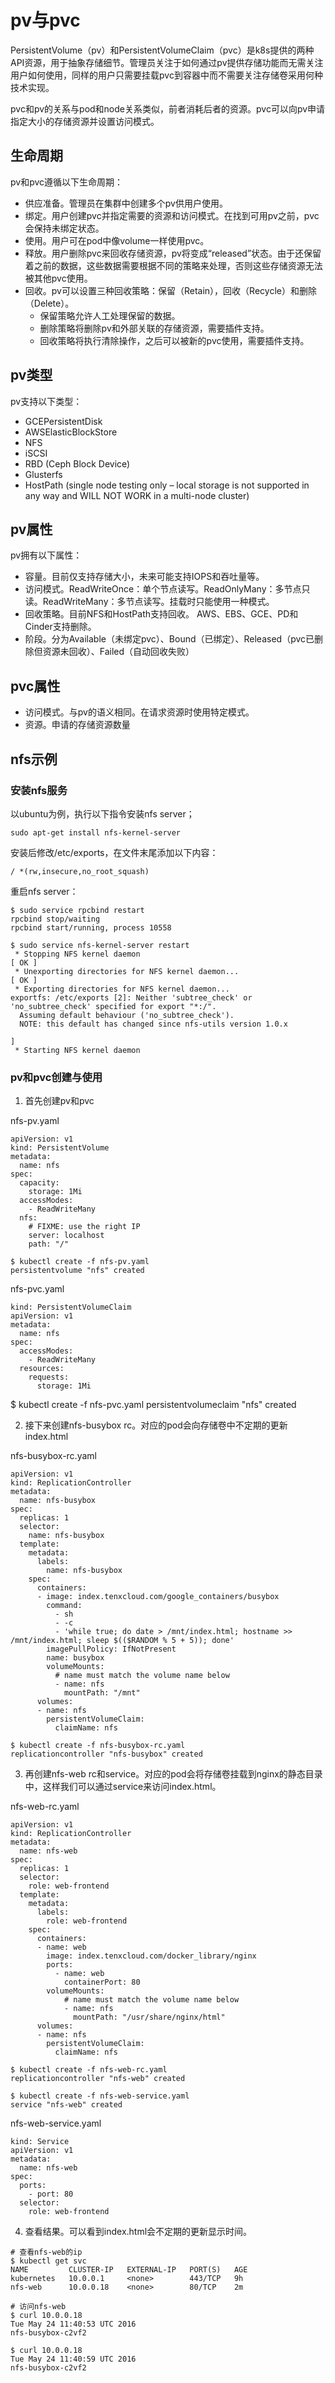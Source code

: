 # pv与pvc

PersistentVolume（pv）和PersistentVolumeClaim（pvc）是k8s提供的两种API资源，用于抽象存储细节。管理员关注于如何通过pv提供存储功能而无需关注用户如何使用，同样的用户只需要挂载pvc到容器中而不需要关注存储卷采用何种技术实现。

pvc和pv的关系与pod和node关系类似，前者消耗后者的资源。pvc可以向pv申请指定大小的存储资源并设置访问模式。

## 生命周期

pv和pvc遵循以下生命周期：

* 供应准备。管理员在集群中创建多个pv供用户使用。
* 绑定。用户创建pvc并指定需要的资源和访问模式。在找到可用pv之前，pvc会保持未绑定状态。
* 使用。用户可在pod中像volume一样使用pvc。
* 释放。用户删除pvc来回收存储资源，pv将变成“released”状态。由于还保留着之前的数据，这些数据需要根据不同的策略来处理，否则这些存储资源无法被其他pvc使用。
* 回收。pv可以设置三种回收策略：保留（Retain），回收（Recycle）和删除（Delete）。
    - 保留策略允许人工处理保留的数据。
    - 删除策略将删除pv和外部关联的存储资源，需要插件支持。
    - 回收策略将执行清除操作，之后可以被新的pvc使用，需要插件支持。

## pv类型

pv支持以下类型：

* GCEPersistentDisk
* AWSElasticBlockStore
* NFS
* iSCSI
* RBD (Ceph Block Device)
* Glusterfs
* HostPath (single node testing only – local storage is not supported in any way and WILL NOT WORK in a multi-node cluster)

## pv属性

pv拥有以下属性：

* 容量。目前仅支持存储大小，未来可能支持IOPS和吞吐量等。
* 访问模式。ReadWriteOnce：单个节点读写。ReadOnlyMany：多节点只读。ReadWriteMany：多节点读写。挂载时只能使用一种模式。
* 回收策略。目前NFS和HostPath支持回收。 AWS、EBS、GCE、PD和Cinder支持删除。
* 阶段。分为Available（未绑定pvc）、Bound（已绑定）、Released（pvc已删除但资源未回收）、Failed（自动回收失败）

## pvc属性

* 访问模式。与pv的语义相同。在请求资源时使用特定模式。
* 资源。申请的存储资源数量

## nfs示例

### 安装nfs服务

以ubuntu为例，执行以下指令安装nfs server；

```
sudo apt-get install nfs-kernel-server
```

安装后修改/etc/exports，在文件末尾添加以下内容：

```
/ *(rw,insecure,no_root_squash)
```

重启nfs server：

```
$ sudo service rpcbind restart 
rpcbind stop/waiting
rpcbind start/running, process 10558

$ sudo service nfs-kernel-server restart
 * Stopping NFS kernel daemon                                                                                                                                            [ OK ] 
 * Unexporting directories for NFS kernel daemon...                                                                                                                      [ OK ] 
 * Exporting directories for NFS kernel daemon...                                                                                                                               exportfs: /etc/exports [2]: Neither 'subtree_check' or 'no_subtree_check' specified for export "*:/".
  Assuming default behaviour ('no_subtree_check').
  NOTE: this default has changed since nfs-utils version 1.0.x
                                                                                                                                                                         ]
 * Starting NFS kernel daemon
```

### pv和pvc创建与使用

1. 首先创建pv和pvc

nfs-pv.yaml 

```
apiVersion: v1
kind: PersistentVolume
metadata:
  name: nfs
spec:
  capacity:
    storage: 1Mi
  accessModes:
    - ReadWriteMany
  nfs:
    # FIXME: use the right IP
    server: localhost 
    path: "/"

```

```
$ kubectl create -f nfs-pv.yaml 
persistentvolume "nfs" created
```
nfs-pvc.yaml

```
kind: PersistentVolumeClaim
apiVersion: v1
metadata:
  name: nfs
spec:
  accessModes:
    - ReadWriteMany
  resources:
    requests:
      storage: 1Mi

```
$ kubectl create -f nfs-pvc.yaml 
persistentvolumeclaim "nfs" created

2. 接下来创建nfs-busybox rc。对应的pod会向存储卷中不定期的更新index.html

nfs-busybox-rc.yaml

```
apiVersion: v1
kind: ReplicationController
metadata:
  name: nfs-busybox
spec:
  replicas: 1
  selector:
    name: nfs-busybox
  template:
    metadata:
      labels:
        name: nfs-busybox
    spec:
      containers:
      - image: index.tenxcloud.com/google_containers/busybox
        command:
          - sh
          - -c
          - 'while true; do date > /mnt/index.html; hostname >> /mnt/index.html; sleep $(($RANDOM % 5 + 5)); done'
        imagePullPolicy: IfNotPresent
        name: busybox
        volumeMounts:
          # name must match the volume name below
          - name: nfs
            mountPath: "/mnt"
      volumes:
      - name: nfs
        persistentVolumeClaim:
          claimName: nfs

```

```
$ kubectl create -f nfs-busybox-rc.yaml 
replicationcontroller "nfs-busybox" created
```

3. 再创建nfs-web rc和service。对应的pod会将存储卷挂载到nginx的静态目录中，这样我们可以通过service来访问index.html。

nfs-web-rc.yaml 

```
apiVersion: v1
kind: ReplicationController
metadata:
  name: nfs-web
spec:
  replicas: 1
  selector:
    role: web-frontend
  template:
    metadata:
      labels:
        role: web-frontend
    spec:
      containers:
      - name: web
        image: index.tenxcloud.com/docker_library/nginx 
        ports:
          - name: web
            containerPort: 80
        volumeMounts:
            # name must match the volume name below
            - name: nfs
              mountPath: "/usr/share/nginx/html"
      volumes:
      - name: nfs
        persistentVolumeClaim:
          claimName: nfs

```

```
$ kubectl create -f nfs-web-rc.yaml 
replicationcontroller "nfs-web" created

$ kubectl create -f nfs-web-service.yaml 
service "nfs-web" created
```
nfs-web-service.yaml 

```
kind: Service
apiVersion: v1
metadata:
  name: nfs-web
spec:
  ports:
    - port: 80
  selector:
    role: web-frontend

```

4. 查看结果。可以看到index.html会不定期的更新显示时间。

```
# 查看nfs-web的ip
$ kubectl get svc
NAME         CLUSTER-IP   EXTERNAL-IP   PORT(S)   AGE
kubernetes   10.0.0.1     <none>        443/TCP   9h
nfs-web      10.0.0.18    <none>        80/TCP    2m

# 访问nfs-web
$ curl 10.0.0.18
Tue May 24 11:40:53 UTC 2016
nfs-busybox-c2vf2

$ curl 10.0.0.18
Tue May 24 11:40:59 UTC 2016
nfs-busybox-c2vf2
```
